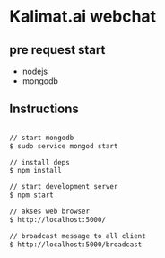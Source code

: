 # Kalimat.ai webchat

## pre request start
- nodejs
- mongodb

## Instructions

```sh

// start mongodb 
$ sudo service mongod start

// install deps
$ npm install

// start development server
$ npm start

// akses web browser
$ http://localhost:5000/

// broadcast message to all client
$ http://localhost:5000/broadcast

```